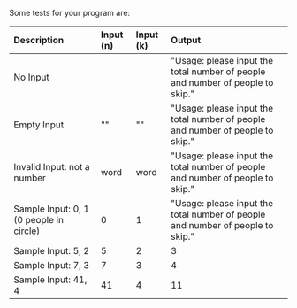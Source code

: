 Some tests for your program are:


| Description | Input (n) | Input (k) | Output |
| :---------- | :---- | :---- | :----- |
| No Input                    |      |      | "Usage: please input the total number of people and number of people to skip." |
| Empty Input                 | ""   | ""   | "Usage: please input the total number of people and number of people to skip." |
| Invalid Input: not a number | word | word | "Usage: please input the total number of people and number of people to skip." |
| Sample Input: 0, 1 (0 people in circle)  | 0  | 1  | "Usage: please input the total number of people and number of people to skip." |
| Sample Input: 5, 2  | 5  | 2  | 3 |
| Sample Input: 7, 3  | 7  | 3  | 4 |
| Sample Input: 41, 4  | 41  | 4  | 11 |
